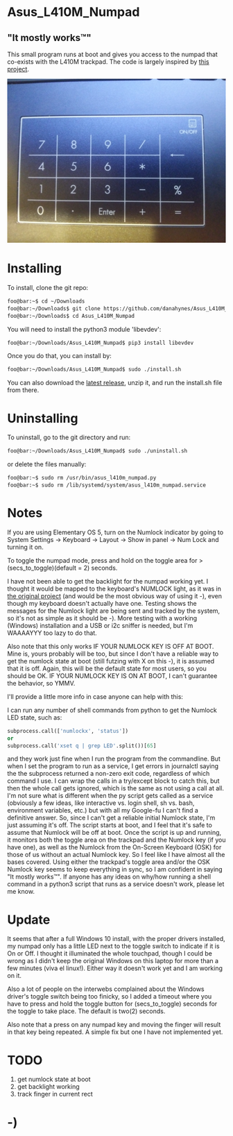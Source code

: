 <!----------------------------------------------------------------------------->
<!-- Filename: README.md                                       /          \  -->
<!-- Project : Asus_L410M_Numpad                              |     ()     | -->
<!-- Date    : 02/17/2019                                     |            | -->
<!-- Author  : Dana Hynes                                     |   \____/   | -->
<!-- License : WTFPLv2                                         \          /  -->
<!----------------------------------------------------------------------------->

# Asus_L410M_Numpad
## "It mostly works™"

This small program runs at boot and gives you access to the numpad that co-exists with the L410M trackpad.
The code is largely inspired by [this project](https://gitlab.com/Thraen/gx735_touchpad_numpad).

![](numpad.jpg)

# Installing

To install, clone the git repo:
```bash
foo@bar:~$ cd ~/Downloads
foo@bar:~/Downloads$ git clone https://github.com/danahynes/Asus_L410M_Numpad
foo@bar:~/Downloads$ cd Asus_L410M_Numpad
```

You will need to install the python3 module 'libevdev':
```bash
foo@bar:~/Downloads/Asus_L410M_Numpad$ pip3 install libevdev
```

Once you do that, you can install by:
```bash
foo@bar:~/Downloads/Asus_L410M_Numpad$ sudo ./install.sh
```
You can also download the [latest release](http://github.com/danahynes/Asus_L410M_Numpad/releases/latest), unzip it, and run the install.sh file from there.

# Uninstalling

To uninstall, go to the git directory and run:
```bash
foo@bar:~/Downloads/Asus_L410M_Numpad$ sudo ./uninstall.sh
```

or delete the files manually:
```bash
foo@bar:~$ sudo rm /usr/bin/asus_l410m_numpad.py
foo@bar:~$ sudo rm /lib/systemd/system/asus_l410m_numpad.service
```

# Notes

If you are using Elementary OS 5, turn on the Numlock indicator by going to System Settings -> Keyboard -> Layout -> Show in panel -> Num Lock and turning it on.

To toggle the numpad mode, press and hold on the toggle area for > (secs_to_toggle)(default = 2) seconds.

I have not been able to get the backlight for the numpad working yet. I thought it would be mapped to the keyboard's NUMLOCK light, as it was in [the original project](https://gitlab.com/Thraen/gx735_touchpad_numpad) (and would be the most obvious way of using it -), even though my keyboard doesn't actually have one. Testing shows the messages for the Numlock light are being sent and tracked by the system, so it's not as simple as it should be -). More testing with a working (Windows) installation and a USB or i2c sniffer is needed, but I'm WAAAAYYY too lazy to do that.

Also note that this only works IF YOUR NUMLOCK KEY IS OFF AT BOOT. Mine is, yours probably will be too, but since I don't have a reliable way to get the numlock state at boot (still futzing with X on this -),  it is assumed that it is off. Again, this will be the default state for most users, so you should be OK. IF YOUR NUMLOCK KEY IS ON AT BOOT, I can't guarantee the behavior, so YMMV.

I'll provide a little more info in case anyone can help with this:

I can run any number of shell commands from python to get the Numlock LED state, such as:
```python
subprocess.call(['numlockx', 'status'])
or
subprocess.call('xset q | grep LED'.split())[65]
```
and they work just fine when I run the program from the commandline. But when I set the program to run as a service, I get errors in journalctl saying the the subprocess returned a non-zero exit code, regardless of which command I use. I can wrap the calls in a try/except block to catch this, but then the whole call gets ignored, which is the same as not using a call at all. I'm not sure what is different when the py script gets called as a service (obviously a few ideas, like interactive vs. login shell, sh vs. bash, environment variables, etc.) but with all my Google-fu I can't find a definitive answer. So, since I can't get a reliable initial Numlock state, I'm just assuming it's off. The script starts at boot, and I feel that it's safe to assume that Numlock will be off at boot. Once the script is up and running, it monitors both the toggle area on the trackpad and the Numlock key (if you have one), as well as the Numlock from the On-Screen Keyboard (OSK) for those of us without an actual Numlock key. So I feel like I have almost all the bases covered. Using either the trackpad's toggle area and/or the OSK Numlock key seems to keep everything in sync, so I am confident in saying "It mostly works™". If anyone has any ideas on why/how running a shell command in a python3 script that runs as a service doesn't work, please let me know.

# Update

It seems that after a full Windows 10 install, with the proper drivers installed, my numpad only has a little LED next to the toggle switch to indicate if it is On or Off. I thought it illuminated the whole touchpad, though I could be wrong as I didn't keep the original Windows on this laptop for more than a few minutes (viva el linux!). Either way it doesn't work yet and I am working on it.

Also a lot of people on the interwebs complained about the Windows driver's toggle switch being too finicky, so I added a timeout where you have to press and hold the toggle button for (secs_to_toggle) seconds for the toggle to take place. The default is two(2) seconds.

Also note that a press on any numpad key and moving the finger will result in that key being repeated. A simple fix but one I have not implemented yet.

# TODO

1. get numlock state at boot
1. get backlight working
1. track finger in current rect

# -)
